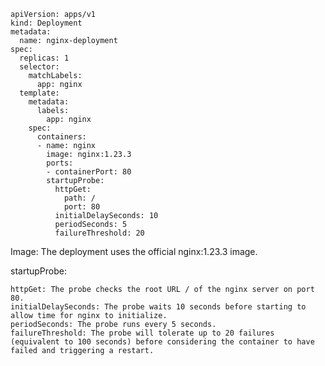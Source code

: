 ```
apiVersion: apps/v1
kind: Deployment
metadata:
  name: nginx-deployment
spec:
  replicas: 1
  selector:
    matchLabels:
      app: nginx
  template:
    metadata:
      labels:
        app: nginx
    spec:
      containers:
      - name: nginx
        image: nginx:1.23.3
        ports:
        - containerPort: 80
        startupProbe:
          httpGet:
            path: /
            port: 80
          initialDelaySeconds: 10
          periodSeconds: 5
          failureThreshold: 20
```

Image: The deployment uses the official nginx:1.23.3 image.

startupProbe:

    httpGet: The probe checks the root URL / of the nginx server on port 80.
    initialDelaySeconds: The probe waits 10 seconds before starting to allow time for nginx to initialize.
    periodSeconds: The probe runs every 5 seconds.
    failureThreshold: The probe will tolerate up to 20 failures (equivalent to 100 seconds) before considering the container to have failed and triggering a restart.

